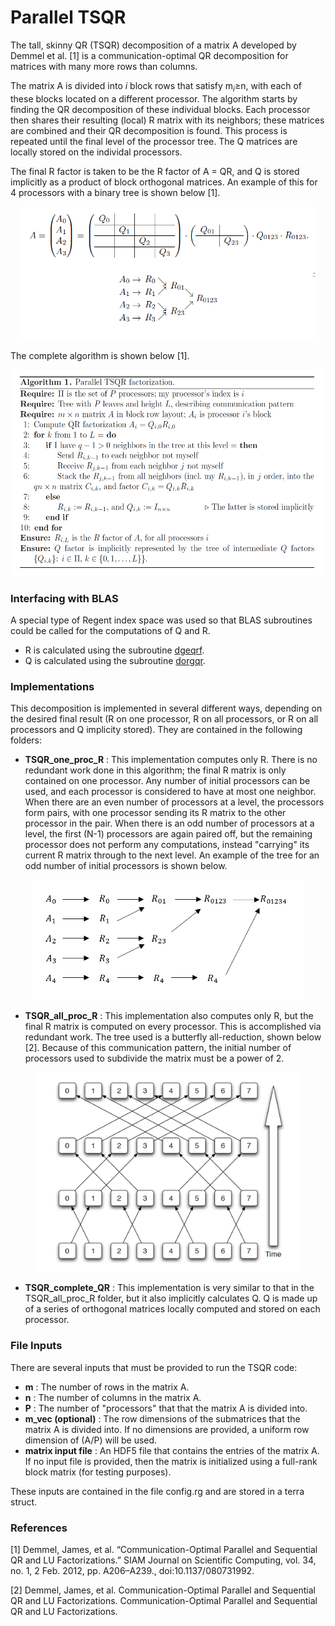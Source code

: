 # Parallel TSQR

The tall, skinny QR (TSQR) decomposition of a matrix A developed by Demmel et al. [1] is a communication-optimal QR decomposition for matrices with many more rows than columns. 

The matrix A is divided into _i_ block rows that satisfy m<sub>_i_</sub>&ge;n, with each of these blocks located on a different processor. The algorithm starts by finding the QR decomposition of these individual blocks. Each processor then shares their resulting (local) R matrix with its neighbors; these matrices are combined and their QR decomposition is found. This process is repeated until the final level of the processor tree. The Q matrices are locally stored on the individal processors.

The final R factor is taken to be the R factor of A = QR, and Q is stored implicitly as a product of block orthogonal matrices. An example of this for 4 processors with a binary tree is shown below [1].

<p align="center">
 <img src="images/example.png" width = "470" height = "213">
</p>

The complete algorithm is shown below [1].

<p align="center">
 <img src="images/algorithm.png" width="545" height = "330">
</p>

### Interfacing with BLAS
A special type of Regent index space was used so that BLAS subroutines could be called for the computations of Q and R. 
  * R is calculated using the subroutine [dgeqrf](http://www.netlib.org/lapack/explore-html/df/dc5/group__variants_g_ecomputational_ga3766ea903391b5cf9008132f7440ec7b.html).
  * Q is calculated using the subroutine [dorgqr](http://www.netlib.org/lapack/explore-html/da/dba/group__double_o_t_h_e_rcomputational_ga14b45f7374dc8654073aa06879c1c459.html).
  
### Implementations
This decomposition is implemented in several different ways, depending on the desired final result (R on one processor, R on all processors, or R on all processors and Q implicity stored). They are contained in the following folders:

  * **TSQR_one_proc_R** : This implementation computes only R. There is no redundant work done in this algorithm; the final R matrix is only contained on one processor. Any number of initial processors can be used, and each processor is considered to have at most one neighbor. When there are an even number of processors at a level, the processors form pairs, with one processor sending its R matrix to the other processor in the pair. When there is an odd number of processors at a level, the first (N-1) processors are again paired off, but the remaining processor does not perform any computations, instead "carrying" its current R matrix through to the next level. An example of the tree for an odd number of initial processors is shown below. 
  
 <p align="center">
 <img src="images/TSQR_one_proc.png" width="436" height = "192">
</p>
  
  * **TSQR_all_proc_R** : This implementation also computes only R, but the final R matrix is computed on every processor. This is accomplished via redundant work. The tree used is a butterfly all-reduction, shown below [2]. Because of this communication pattern, the initial number of processors used to subdivide the matrix must be a power of 2. 
  
  <p align="center">
 <img src="images/butterfly_all_reduction.png" width="423" height = "319">
</p>
  
  * **TSQR_complete_QR** : This implementation is very similar to that in the TSQR_all_proc_R folder, but it also implicitly calculates Q. Q is made up of a series of orthogonal matrices locally computed and stored on each processor.
  
### File Inputs

There are several inputs that must be provided to run the TSQR code:
  * **m** : The number of rows in the matrix A.
  * **n** : The number of columns in the matrix A.
  * **P** : The number of "processors" that that the matrix A is divided into.
  * **m_vec (optional)**  : The row dimensions of the submatrices that the matrix A is divided into. If no dimensions are provided, a uniform row dimension of (A/P) will be used.
  * **matrix input file** : An HDF5 file that contains the entries of the matrix A. If no input file is provided, then the matrix is initialized using a full-rank block matrix (for testing purposes).

These inputs are contained in the file config.rg and are stored in a terra struct. 

### References

[1] Demmel, James, et al. “Communication-Optimal Parallel and Sequential QR and LU Factorizations.” SIAM Journal on Scientific Computing, vol. 34, no. 1, 2 Feb. 2012, pp. A206–A239., doi:10.1137/080731992.

[2] Demmel, James, et al. Communication-Optimal Parallel and Sequential QR and LU Factorizations. Communication-Optimal Parallel and Sequential QR and LU Factorizations.
